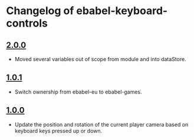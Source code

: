 # Changelog of ebabel-keyboard-controls

## [2.0.0](https://github.com/ebabel-games/ebabel-keyboard-controls/releases/tag/v2.0.0)
- Moved several variables out of scope from module and into dataStore.

## [1.0.1](https://github.com/ebabel-games/ebabel-keyboard-controls/releases/tag/v1.0.1)
- Switch ownership from ebabel-eu to ebabel-games.

## [1.0.0](https://github.com/ebabel-games/ebabel-keyboard-controls/releases/tag/v1.0.0)
- Update the position and rotation of the current player camera based on keyboard keys pressed up or down.
